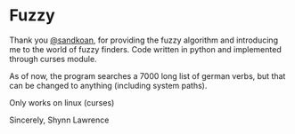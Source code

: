 # Fuzzy
Thank you [@sandkoan](https://github.com/sandkoan), for providing the fuzzy algorithm and introducing me to the world of fuzzy finders.
Code written in python and implemented through curses module.

As of now, the program searches a 7000 long list of german verbs, but that can be changed to anything (including system paths).

Only works on linux (curses)

Sincerely,
    Shynn Lawrence

